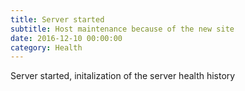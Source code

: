 ```yaml
---
title: Server started
subtitle: Host maintenance because of the new site
date: 2016-12-10 00:00:00
category: Health
---
```


Server started, initalization of the server health history
